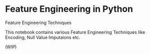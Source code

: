 # Feature Engineering in Python
Feature Engineering Techniques

This notebook contains various Feature Engineering Techniques like Encoding, Null Value Imputaions etc.

(WIP)
